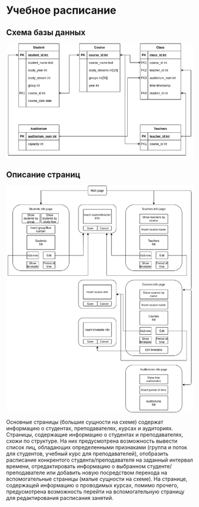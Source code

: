 # Учебное расписание
## Схема базы данных
![alt text](Timetable_db_scheme.png "")
## Описание страниц
![alt text](Pages_description.png "")

Основные страницы (большие сущности на схеме) содержат информацию о студентах, преподавателях, курсах и аудиториях. 
Страницы, содержащие информацию о студентах и преподавателях, схожи по структуре. На них предусмотрена возможность вывести список лиц, обладающих определенными признаками (группа и поток для студентов, учебный курс для преподавателей), отобразить расписание конкрентого студента/преподавателя на заданный интервал времени, отредактировать информацию о выбранном студенте/преподавателе или добавить новую посредством перехода на вспомогательные страницы (малые сущности на схеме).
На странице, содержащей информацию о проводимых курсах, помимо прочего, предусмотрена возможность перейти на вспомогательную страницу для редактирования расписания занятий.
